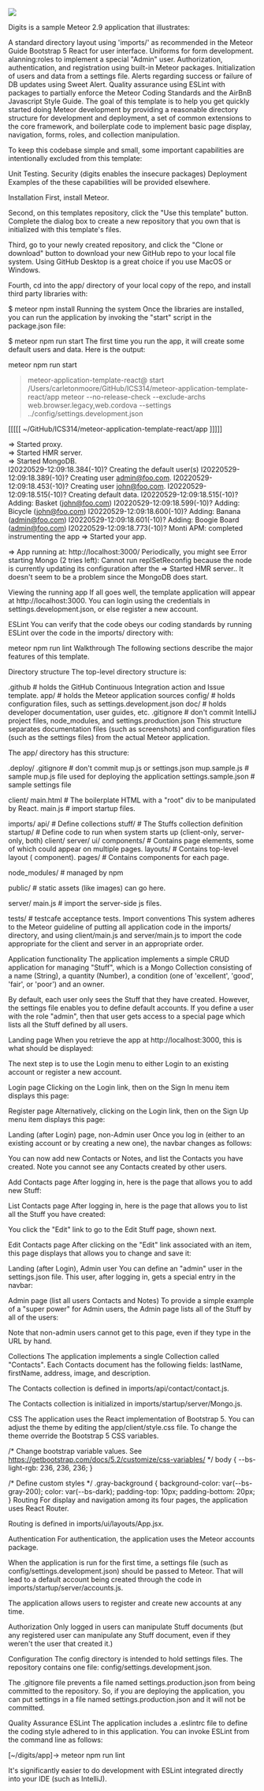 <img src="doc/landing-page.png">

Digits is a sample Meteor 2.9 application that illustrates:

A standard directory layout using 'imports/' as recommended in the Meteor Guide
Bootstrap 5 React for user interface.
Uniforms for form development.
alanning:roles to implement a special "Admin" user.
Authorization, authentication, and registration using built-in Meteor packages.
Initialization of users and data from a settings file.
Alerts regarding success or failure of DB updates using Sweet Alert.
Quality assurance using ESLint with packages to partially enforce the Meteor Coding Standards and the AirBnB Javascript Style Guide.
The goal of this template is to help you get quickly started doing Meteor development by providing a reasonable directory structure for development and deployment, a set of common extensions to the core framework, and boilerplate code to implement basic page display, navigation, forms, roles, and collection manipulation.

To keep this codebase simple and small, some important capabilities are intentionally excluded from this template:

Unit Testing.
Security (digits enables the insecure packages)
Deployment
Examples of the these capabilities will be provided elsewhere.

Installation
First, install Meteor.

Second, on this templates repository, click the "Use this template" button. Complete the dialog box to create a new repository that you own that is initialized with this template's files.

Third, go to your newly created repository, and click the "Clone or download" button to download your new GitHub repo to your local file system. Using GitHub Desktop is a great choice if you use MacOS or Windows.

Fourth, cd into the app/ directory of your local copy of the repo, and install third party libraries with:

$ meteor npm install
Running the system
Once the libraries are installed, you can run the application by invoking the "start" script in the package.json file:

$ meteor npm run start
The first time you run the app, it will create some default users and data. Here is the output:

meteor npm run start

> meteor-application-template-react@ start /Users/carletonmoore/GitHub/ICS314/meteor-application-template-react/app
> meteor --no-release-check --exclude-archs web.browser.legacy,web.cordova --settings ../config/settings.development.json

[[[[[ ~/GitHub/ICS314/meteor-application-template-react/app ]]]]]

=> Started proxy.                             
=> Started HMR server.                        
=> Started MongoDB.                           
I20220529-12:09:18.384(-10)? Creating the default user(s)
I20220529-12:09:18.389(-10)?   Creating user admin@foo.com.
I20220529-12:09:18.453(-10)?   Creating user john@foo.com.
I20220529-12:09:18.515(-10)? Creating default data.
I20220529-12:09:18.515(-10)?   Adding: Basket (john@foo.com)
I20220529-12:09:18.599(-10)?   Adding: Bicycle (john@foo.com)
I20220529-12:09:18.600(-10)?   Adding: Banana (admin@foo.com)
I20220529-12:09:18.601(-10)?   Adding: Boogie Board (admin@foo.com)
I20220529-12:09:18.773(-10)? Monti APM: completed instrumenting the app
=> Started your app.

=> App running at: http://localhost:3000/
Periodically, you might see Error starting Mongo (2 tries left): Cannot run replSetReconfig because the node is currently updating its configuration after the => Started HMR server.. It doesn't seem to be a problem since the MongoDB does start.

Viewing the running app
If all goes well, the template application will appear at http://localhost:3000. You can login using the credentials in settings.development.json, or else register a new account.

ESLint
You can verify that the code obeys our coding standards by running ESLint over the code in the imports/ directory with:

meteor npm run lint
Walkthrough
The following sections describe the major features of this template.

Directory structure
The top-level directory structure is:

.github     # holds the GitHub Continuous Integration action and Issue template.
app/        # holds the Meteor application sources
config/     # holds configuration files, such as settings.development.json
doc/        # holds developer documentation, user guides, etc.
.gitignore  # don't commit IntelliJ project files, node_modules, and settings.production.json
This structure separates documentation files (such as screenshots) and configuration files (such as the settings files) from the actual Meteor application.

The app/ directory has this structure:

.deploy/
.gitignore     # don't commit mup.js or settings.json
mup.sample.js  # sample mup.js file used for deploying the application
settings.sample.json # sample settings file

client/
main.html      # The boilerplate HTML with a "root" div to be manipulated by React.
main.js        # import startup files.

imports/
api/           # Define collections
stuff/       # The Stuffs collection definition
startup/       # Define code to run when system starts up (client-only, server-only, both)
client/
server/
ui/
components/  # Contains page elements, some of which could appear on multiple pages.
layouts/     # Contains top-level layout (<App> component).
pages/       # Contains components for each page.

node_modules/    # managed by npm

public/          # static assets (like images) can go here.

server/
main.js       # import the server-side js files.

tests/           # testcafe acceptance tests.
Import conventions
This system adheres to the Meteor guideline of putting all application code in the imports/ directory, and using client/main.js and server/main.js to import the code appropriate for the client and server in an appropriate order.

Application functionality
The application implements a simple CRUD application for managing "Stuff", which is a Mongo Collection consisting of a name (String), a quantity (Number), a condition (one of 'excellent', 'good', 'fair', or 'poor') and an owner.

By default, each user only sees the Stuff that they have created. However, the settings file enables you to define default accounts. If you define a user with the role "admin", then that user gets access to a special page which lists all the Stuff defined by all users.

Landing page
When you retrieve the app at http://localhost:3000, this is what should be displayed:



The next step is to use the Login menu to either Login to an existing account or register a new account.

Login page
Clicking on the Login link, then on the Sign In menu item displays this page:



Register page
Alternatively, clicking on the Login link, then on the Sign Up menu item displays this page:



Landing (after Login) page, non-Admin user
Once you log in (either to an existing account or by creating a new one), the navbar changes as follows:



You can now add new Contacts or Notes, and list the Contacts you have created. Note you cannot see any Contacts created by other users.

Add Contacts page
After logging in, here is the page that allows you to add new Stuff:



List Contacts page
After logging in, here is the page that allows you to list all the Stuff you have created:



You click the "Edit" link to go to the Edit Stuff page, shown next.

Edit Contacts page
After clicking on the "Edit" link associated with an item, this page displays that allows you to change and save it:



Landing (after Login), Admin user
You can define an "admin" user in the settings.json file. This user, after logging in, gets a special entry in the navbar:



Admin page (list all users Contacts and Notes)
To provide a simple example of a "super power" for Admin users, the Admin page lists all of the Stuff by all of the users:



Note that non-admin users cannot get to this page, even if they type in the URL by hand.

Collections
The application implements a single Collection called "Contacts". Each Contacts document has the following fields: lastName, firstName, address, image, and description.

The Contacts collection is defined in imports/api/contact/contact.js.

The Contacts collection is initialized in imports/startup/server/Mongo.js.

CSS
The application uses the React implementation of Bootstrap 5. You can adjust the theme by editing the app/client/style.css file. To change the theme override the Bootstrap 5 CSS variables.

/* Change bootstrap variable values.
See https://getbootstrap.com/docs/5.2/customize/css-variables/
*/
body {
--bs-light-rgb: 236, 236, 236;
}

/* Define custom styles */
.gray-background {
background-color: var(--bs-gray-200);
color: var(--bs-dark);
padding-top: 10px;
padding-bottom: 20px;
}
Routing
For display and navigation among its four pages, the application uses React Router.

Routing is defined in imports/ui/layouts/App.jsx.

Authentication
For authentication, the application uses the Meteor accounts package.

When the application is run for the first time, a settings file (such as config/settings.development.json) should be passed to Meteor. That will lead to a default account being created through the code in imports/startup/server/accounts.js.

The application allows users to register and create new accounts at any time.

Authorization
Only logged in users can manipulate Stuff documents (but any registered user can manipulate any Stuff document, even if they weren't the user that created it.)

Configuration
The config directory is intended to hold settings files. The repository contains one file: config/settings.development.json.

The .gitignore file prevents a file named settings.production.json from being committed to the repository. So, if you are deploying the application, you can put settings in a file named settings.production.json and it will not be committed.

Quality Assurance
ESLint
The application includes a .eslintrc file to define the coding style adhered to in this application. You can invoke ESLint from the command line as follows:

[~/digits/app]-> meteor npm run lint

It's significantly easier to do development with ESLint integrated directly into your IDE (such as IntelliJ).
